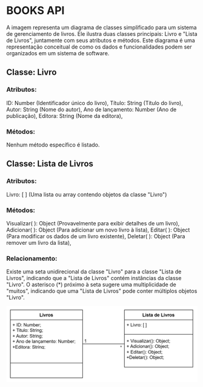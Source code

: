 # BOOKS API

A imagem representa um diagrama de classes simplificado para um sistema de gerenciamento de livros. Ele ilustra duas classes principais: Livro e "Lista de Livros", juntamente com seus atributos e métodos. Este diagrama é uma representação conceitual de como os dados e funcionalidades podem ser organizados em um sistema de software.

## Classe: Livro

### Atributos:
ID: Number (Identificador único do livro),
Título: String (Título do livro),
Autor: String (Nome do autor),
Ano de lançamento: Number (Ano de publicação),
Editora: String (Nome da editora),

### Métodos:
Nenhum método específico é listado.

## Classe: Lista de Livros

### Atributos:
Livro: [ ] (Uma lista ou array contendo objetos da classe "Livro")

### Métodos:
Visualizar( ): Object (Provavelmente para exibir detalhes de um livro),
Adicionar( ): Object (Para adicionar um novo livro à lista),
Editar( ): Object (Para modificar os dados de um livro existente),
Deletar( ): Object (Para remover um livro da lista),

### Relacionamento:

Existe uma seta unidirecional da classe "Livro" para a classe "Lista de Livros", indicando que a "Lista de Livros" contém instâncias da classe "Livro". O asterisco (*) próximo à seta sugere uma multiplicidade de "muitos", indicando que uma "Lista de Livros" pode conter múltiplos objetos "Livro".



![alt text](image.png)
